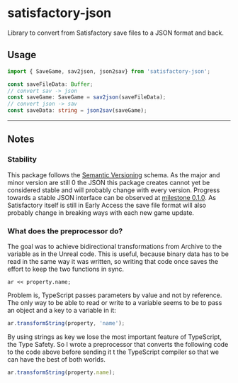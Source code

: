 # satisfactory-json
Library to convert from Satisfactory save files to a JSON format and back.

## Usage
```ts
import { SaveGame, sav2json, json2sav} from 'satisfactory-json';

const saveFileData: Buffer;
// convert sav -> json
const saveGame: SaveGame = sav2json(saveFileData);
// convert json -> sav
const saveData: string = json2sav(saveGame);
```

---

## Notes

### Stability
This package follows the [Semantic Versioning](https://semver.org/) schema. As the major and minor version are still 0 the JSON this package creates cannot yet be considered stable and will probably change with every version. 
Progress towards a stable JSON interface can be observed at [milestone 0.1.0](https://github.com/ficsit-felix/satisfactory-json/issues?q=is%3Aopen+is%3Aissue+milestone%3A0.1.0). As Satisfactory itself is still in Early Access the save file format will also probably change in breaking ways with each new game update.

### What does the preprocessor do?
The goal was to achieve bidirectional transformations from Archive to the variable as in the Unreal code. This is useful, because binary data has to be read in the same way it was written, so writing that code once saves the effort to keep the two functions in sync.
```
ar << property.name;
```

Problem is, TypeScript passes parameters by value and not by reference. The only way to be able to read or write to a variable seems to be to pass an object and a key to a variable in it:
```ts
ar.transformString(property, 'name');
```

By using strings as key we lose the most important feature of TypeScript, the Type Safety. So I wrote a preprocessor that converts the following code to the code above before sending it t the TypeScript compiler so that we can have the best of both worlds. 
```ts
ar.transformString(property.name);
```


